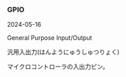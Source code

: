 <article id="GPIO">

### GPIO

<p class="st_update_header">2024-05-16</p>
<p class="st_name_header_en">General Purpose Input/Output</p>
<p class="st_name_header_jp">汎用入出力(はんようにゅうしゅつりょく)</p>
<div class="article_explanation">マイクロコントローラの入出力ピン。</div>
</article>

